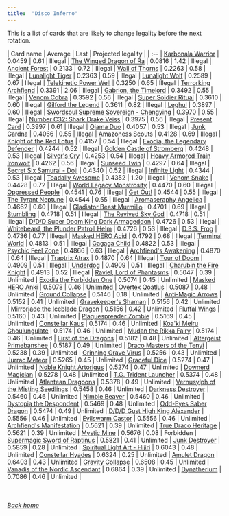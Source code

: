 ```yaml
---
title:  "Disco Inferno"
---
```


This is a list of cards that are likely to change legality before the next rotation.

| Card name | Average | Last | Projected legality |
| :-- |
[Karbonala Warrior](https://db.ygoprodeck.com/card/?search=Karbonala%20Warrior) | 0.0459 | 0.61 | Illegal |
[The Winged Dragon of Ra](https://db.ygoprodeck.com/card/?search=The%20Winged%20Dragon%20of%20Ra) | 0.0816 | 1.42 | Illegal |
[Ancient Forest](https://db.ygoprodeck.com/card/?search=Ancient%20Forest) | 0.2133 | 0.72 | Illegal |
[Wall of Thorns](https://db.ygoprodeck.com/card/?search=Wall%20of%20Thorns) | 0.2263 | 0.58 | Illegal |
[Lunalight Tiger](https://db.ygoprodeck.com/card/?search=Lunalight%20Tiger) | 0.2363 | 0.59 | Illegal |
[Lunalight Wolf](https://db.ygoprodeck.com/card/?search=Lunalight%20Wolf) | 0.2589 | 0.67 | Illegal |
[Telekinetic Power Well](https://db.ygoprodeck.com/card/?search=Telekinetic%20Power%20Well) | 0.3250 | 0.65 | Illegal |
[Terrorking Archfiend](https://db.ygoprodeck.com/card/?search=Terrorking%20Archfiend) | 0.3391 | 2.06 | Illegal |
[Gabrion, the Timelord](https://db.ygoprodeck.com/card/?search=Gabrion,%20the%20Timelord) | 0.3492 | 0.55 | Illegal |
[Venom Cobra](https://db.ygoprodeck.com/card/?search=Venom%20Cobra) | 0.3592 | 0.56 | Illegal |
[Super Soldier Ritual](https://db.ygoprodeck.com/card/?search=Super%20Soldier%20Ritual) | 0.3610 | 0.60 | Illegal |
[Gilford the Legend](https://db.ygoprodeck.com/card/?search=Gilford%20the%20Legend) | 0.3611 | 0.82 | Illegal |
[Leghul](https://db.ygoprodeck.com/card/?search=Leghul) | 0.3897 | 0.60 | Illegal |
[Swordsoul Supreme Sovereign - Chengying](https://db.ygoprodeck.com/card/?search=Swordsoul%20Supreme%20Sovereign%20-%20Chengying) | 0.3970 | 0.55 | Illegal |
[Number C32: Shark Drake Veiss](https://db.ygoprodeck.com/card/?search=Number%20C32:%20Shark%20Drake%20Veiss) | 0.3975 | 0.56 | Illegal |
[Present Card](https://db.ygoprodeck.com/card/?search=Present%20Card) | 0.3997 | 0.61 | Illegal |
[Ojama Duo](https://db.ygoprodeck.com/card/?search=Ojama%20Duo) | 0.4057 | 0.53 | Illegal |
[Junk Gardna](https://db.ygoprodeck.com/card/?search=Junk%20Gardna) | 0.4066 | 0.55 | Illegal |
[Amazoness Scouts](https://db.ygoprodeck.com/card/?search=Amazoness%20Scouts) | 0.4128 | 0.69 | Illegal |
[Knight of the Red Lotus](https://db.ygoprodeck.com/card/?search=Knight%20of%20the%20Red%20Lotus) | 0.4157 | 0.54 | Illegal |
[Exodia, the Legendary Defender](https://db.ygoprodeck.com/card/?search=Exodia,%20the%20Legendary%20Defender) | 0.4244 | 0.52 | Illegal |
[Golden Castle of Stromberg](https://db.ygoprodeck.com/card/?search=Golden%20Castle%20of%20Stromberg) | 0.4248 | 0.53 | Illegal |
[Silver's Cry](https://db.ygoprodeck.com/card/?search=Silver's%20Cry) | 0.4253 | 0.54 | Illegal |
[Heavy Armored Train Ironwolf](https://db.ygoprodeck.com/card/?search=Heavy%20Armored%20Train%20Ironwolf) | 0.4262 | 0.56 | Illegal |
[Sunseed Twin](https://db.ygoprodeck.com/card/?search=Sunseed%20Twin) | 0.4297 | 0.64 | Illegal |
[Secret Six Samurai - Doji](https://db.ygoprodeck.com/card/?search=Secret%20Six%20Samurai%20-%20Doji) | 0.4340 | 0.52 | Illegal |
[Infinite Light](https://db.ygoprodeck.com/card/?search=Infinite%20Light) | 0.4344 | 0.53 | Illegal |
[Toadally Awesome](https://db.ygoprodeck.com/card/?search=Toadally%20Awesome) | 0.4352 | 1.20 | Illegal |
[Venom Snake](https://db.ygoprodeck.com/card/?search=Venom%20Snake) | 0.4428 | 0.72 | Illegal |
[World Legacy Monstrosity](https://db.ygoprodeck.com/card/?search=World%20Legacy%20Monstrosity) | 0.4470 | 0.60 | Illegal |
[Oppressed People](https://db.ygoprodeck.com/card/?search=Oppressed%20People) | 0.4541 | 0.76 | Illegal |
[Get Out!](https://db.ygoprodeck.com/card/?search=Get%20Out!) | 0.4544 | 0.55 | Illegal |
[The Tyrant Neptune](https://db.ygoprodeck.com/card/?search=The%20Tyrant%20Neptune) | 0.4544 | 0.55 | Illegal |
[Aromaseraphy Angelica](https://db.ygoprodeck.com/card/?search=Aromaseraphy%20Angelica) | 0.4662 | 0.60 | Illegal |
[Gladiator Beast Murmillo](https://db.ygoprodeck.com/card/?search=Gladiator%20Beast%20Murmillo) | 0.4701 | 0.69 | Illegal |
[Stumbling](https://db.ygoprodeck.com/card/?search=Stumbling) | 0.4718 | 0.51 | Illegal |
[The Revived Sky God](https://db.ygoprodeck.com/card/?search=The%20Revived%20Sky%20God) | 0.4718 | 0.51 | Illegal |
[D/D/D Super Doom King Dark Armageddon](https://db.ygoprodeck.com/card/?search=D/D/D%20Super%20Doom%20King%20Dark%20Armageddon) | 0.4726 | 0.53 | Illegal |
[Whitebeard, the Plunder Patroll Helm](https://db.ygoprodeck.com/card/?search=Whitebeard,%20the%20Plunder%20Patroll%20Helm) | 0.4726 | 0.53 | Illegal |
[D.3.S. Frog](https://db.ygoprodeck.com/card/?search=D.3.S.%20Frog) | 0.4736 | 0.77 | Illegal |
[Masked HERO Acid](https://db.ygoprodeck.com/card/?search=Masked%20HERO%20Acid) | 0.4792 | 0.68 | Illegal |
[Terminal World](https://db.ygoprodeck.com/card/?search=Terminal%20World) | 0.4813 | 0.51 | Illegal |
[Gagaga Child](https://db.ygoprodeck.com/card/?search=Gagaga%20Child) | 0.4822 | 0.53 | Illegal |
[Psychic Feel Zone](https://db.ygoprodeck.com/card/?search=Psychic%20Feel%20Zone) | 0.4866 | 0.63 | Illegal |
[Archfiend's Awakening](https://db.ygoprodeck.com/card/?search=Archfiend's%20Awakening) | 0.4870 | 0.64 | Illegal |
[Traptrix Atrax](https://db.ygoprodeck.com/card/?search=Traptrix%20Atrax) | 0.4870 | 0.64 | Illegal |
[Tour of Doom](https://db.ygoprodeck.com/card/?search=Tour%20of%20Doom) | 0.4909 | 0.51 | Illegal |
[Underdog](https://db.ygoprodeck.com/card/?search=Underdog) | 0.4909 | 0.51 | Illegal |
[Charubin the Fire Knight](https://db.ygoprodeck.com/card/?search=Charubin%20the%20Fire%20Knight) | 0.4913 | 0.52 | Illegal |
[Raviel, Lord of Phantasms](https://db.ygoprodeck.com/card/?search=Raviel,%20Lord%20of%20Phantasms) | 0.5047 | 0.39 | Unlimited |
[Exodia the Forbidden One](https://db.ygoprodeck.com/card/?search=Exodia%20the%20Forbidden%20One) | 0.5074 | 0.45 | Unlimited |
[Masked HERO Anki](https://db.ygoprodeck.com/card/?search=Masked%20HERO%20Anki) | 0.5078 | 0.46 | Unlimited |
[Overtex Qoatlus](https://db.ygoprodeck.com/card/?search=Overtex%20Qoatlus) | 0.5087 | 0.48 | Unlimited |
[Ground Collapse](https://db.ygoprodeck.com/card/?search=Ground%20Collapse) | 0.5146 | 0.18 | Unlimited |
[Anti-Magic Arrows](https://db.ygoprodeck.com/card/?search=Anti-Magic%20Arrows) | 0.5152 | 0.41 | Unlimited |
[Gravekeeper's Shaman](https://db.ygoprodeck.com/card/?search=Gravekeeper's%20Shaman) | 0.5156 | 0.42 | Unlimited |
[Mirrorjade the Iceblade Dragon](https://db.ygoprodeck.com/card/?search=Mirrorjade%20the%20Iceblade%20Dragon) | 0.5156 | 0.42 | Unlimited |
[Fluffal Wings](https://db.ygoprodeck.com/card/?search=Fluffal%20Wings) | 0.5160 | 0.43 | Unlimited |
[Plaguespreader Zombie](https://db.ygoprodeck.com/card/?search=Plaguespreader%20Zombie) | 0.5169 | 0.45 | Unlimited |
[Constellar Kaus](https://db.ygoprodeck.com/card/?search=Constellar%20Kaus) | 0.5174 | 0.46 | Unlimited |
[Koa'ki Meiru Ghoulungulate](https://db.ygoprodeck.com/card/?search=Koa'ki%20Meiru%20Ghoulungulate) | 0.5174 | 0.46 | Unlimited |
[Mudan the Rikka Fairy](https://db.ygoprodeck.com/card/?search=Mudan%20the%20Rikka%20Fairy) | 0.5174 | 0.46 | Unlimited |
[First of the Dragons](https://db.ygoprodeck.com/card/?search=First%20of%20the%20Dragons) | 0.5182 | 0.48 | Unlimited |
[Altergeist Primebanshee](https://db.ygoprodeck.com/card/?search=Altergeist%20Primebanshee) | 0.5187 | 0.49 | Unlimited |
[Draco Masters of the Tenyi](https://db.ygoprodeck.com/card/?search=Draco%20Masters%20of%20the%20Tenyi) | 0.5238 | 0.39 | Unlimited |
[Grinning Grave Virus](https://db.ygoprodeck.com/card/?search=Grinning%20Grave%20Virus) | 0.5256 | 0.43 | Unlimited |
[Jurrac Meteor](https://db.ygoprodeck.com/card/?search=Jurrac%20Meteor) | 0.5265 | 0.45 | Unlimited |
[Graceful Dice](https://db.ygoprodeck.com/card/?search=Graceful%20Dice) | 0.5274 | 0.47 | Unlimited |
[Noble Knight Artorigus](https://db.ygoprodeck.com/card/?search=Noble%20Knight%20Artorigus) | 0.5274 | 0.47 | Unlimited |
[Downerd Magician](https://db.ygoprodeck.com/card/?search=Downerd%20Magician) | 0.5278 | 0.48 | Unlimited |
[T.G. Trident Launcher](https://db.ygoprodeck.com/card/?search=T.G.%20Trident%20Launcher) | 0.5374 | 0.48 | Unlimited |
[Atlantean Dragoons](https://db.ygoprodeck.com/card/?search=Atlantean%20Dragoons) | 0.5378 | 0.49 | Unlimited |
[Vernusylph of the Misting Seedlings](https://db.ygoprodeck.com/card/?search=Vernusylph%20of%20the%20Misting%20Seedlings) | 0.5458 | 0.46 | Unlimited |
[Darkness Destroyer](https://db.ygoprodeck.com/card/?search=Darkness%20Destroyer) | 0.5460 | 0.46 | Unlimited |
[Nimble Beaver](https://db.ygoprodeck.com/card/?search=Nimble%20Beaver) | 0.5460 | 0.46 | Unlimited |
[Dystopia the Despondent](https://db.ygoprodeck.com/card/?search=Dystopia%20the%20Despondent) | 0.5469 | 0.48 | Unlimited |
[Odd-Eyes Saber Dragon](https://db.ygoprodeck.com/card/?search=Odd-Eyes%20Saber%20Dragon) | 0.5474 | 0.49 | Unlimited |
[D/D/D Gust High King Alexander](https://db.ygoprodeck.com/card/?search=D/D/D%20Gust%20High%20King%20Alexander) | 0.5556 | 0.46 | Unlimited |
[Evilswarm Castor](https://db.ygoprodeck.com/card/?search=Evilswarm%20Castor) | 0.5556 | 0.46 | Unlimited |
[Archfiend's Manifestation](https://db.ygoprodeck.com/card/?search=Archfiend's%20Manifestation) | 0.5621 | 0.39 | Unlimited |
[True Draco Heritage](https://db.ygoprodeck.com/card/?search=True%20Draco%20Heritage) | 0.5621 | 0.39 | Unlimited |
[Mystic Mine](https://db.ygoprodeck.com/card/?search=Mystic%20Mine) | 0.5676 | 0.08 | Forbidden |
[Supermagic Sword of Raptinus](https://db.ygoprodeck.com/card/?search=Supermagic%20Sword%20of%20Raptinus) | 0.5821 | 0.41 | Unlimited |
[Junk Destroyer](https://db.ygoprodeck.com/card/?search=Junk%20Destroyer) | 0.5859 | 0.28 | Unlimited |
[Spiritual Light Art - Hijiri](https://db.ygoprodeck.com/card/?search=Spiritual%20Light%20Art%20-%20Hijiri) | 0.6043 | 0.48 | Unlimited |
[Constellar Hyades](https://db.ygoprodeck.com/card/?search=Constellar%20Hyades) | 0.6324 | 0.25 | Unlimited |
[Amulet Dragon](https://db.ygoprodeck.com/card/?search=Amulet%20Dragon) | 0.6403 | 0.43 | Unlimited |
[Gravity Collapse](https://db.ygoprodeck.com/card/?search=Gravity%20Collapse) | 0.6508 | 0.45 | Unlimited |
[Vanadis of the Nordic Ascendant](https://db.ygoprodeck.com/card/?search=Vanadis%20of%20the%20Nordic%20Ascendant) | 0.6864 | 0.39 | Unlimited |
[Dynatherium](https://db.ygoprodeck.com/card/?search=Dynatherium) | 0.7086 | 0.46 | Unlimited |

<br>

###### [Back home](index)